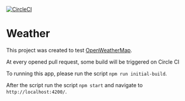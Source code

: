 [![CircleCI](https://circleci.com/gh/richardlnnr/weather.svg?style=shield)](https://circleci.com/gh/richardlnnr/weather)

# Weather

This project was created to test [OpenWeatherMap](https://openweathermap.org/).

At every opened pull request, some build will be triggered on Circle CI

To running this app, please run the script `npm run initial-build`.

After the script run the script `npm start` and navigate to `http://localhost:4200/`.